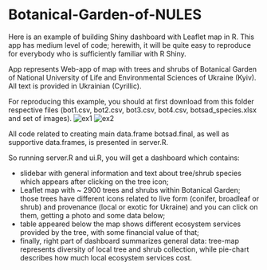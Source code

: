 # Botanical-Garden-of-NULES

Here is an example of building Shiny dashboard with Leaflet map in R. This app has medium level of code; herewith, it will be quite easy to reproduce for everybody who is sufficiently familiar with R Shiny.

App represents Web-app of map with trees and shrubs of Botanical Garden of National University of Life and Environmental Sciences of Ukraine (Kyiv). All text is provided in Ukrainian (Cyrillic).

For reproducing this example, you should at first download from this folder respective files (bot1.csv, bot2.csv, bot3.csv, bot4.csv, botsad_species.xlsx and set of images).
![ex1](https://i.imgur.com/v7btnkn.jpg)
![ex2](https://i.imgur.com/KRyUFnq.jpg)

All code related to creating main data.frame botsad.final, as well as supportive data.frames, is presented in server.R.

So running server.R and ui.R, you will get a dashboard which contains:
- slidebar with general information and text about tree/shrub species which appears after clicking on the tree icon;
- Leaflet map with ~ 2900 trees and shrubs within Botanical Garden; those trees have different icons related to live form (conifer, broadleaf or shrub) and provenance (local or exotic for Ukraine) and you can click on them, getting a photo and some data below;
- table appeared below the map shows different ecosystem services provided by the tree, with some financial value of that;
- finally, right part of dashboard summarizes general data: tree-map represents diversity of local tree and shrub collection, while pie-chart describes how much local ecosystem services cost.
